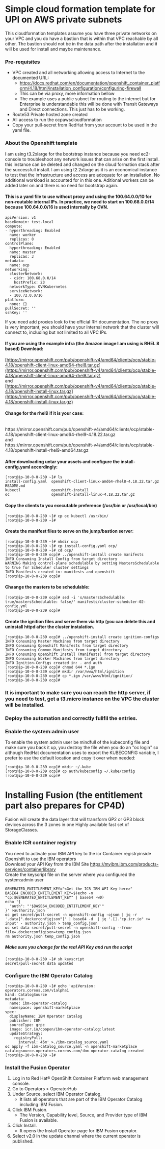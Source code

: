 # Simple cloud formation template for UPI on AWS private subnets 
This cloudformation templates assume you have three private networks on your VPC and you do have a bastion that is within that VPC reachable by all other. 
The bastion should not be in the data path after the installation and it will be used for install and maybe maintenance.

### Pre-requisites
 - VPC created and all networking allowing access to Internet to the documented URL:
    - https://docs.redhat.com/en/documentation/openshift_container_platform/4.18/html/installation_configuration/configuring-firewall
    - This can be via proxy, more information bellow
    - The example uses a public subnet for routing to the internet but for Enterprise is understandable this will be done with Transit Gateways and Direct connections. This just has to be working.
 - Route53 Private hosted zone created
 - All access to run the ocpawscloudformation
 - Copy your pull-secret from RedHat from your account to be used in the yaml file.

### About the Openshift template
I am using t3.2xlarge for the bootstrap instance because you need ec2-console to troubleshoot any network issues that can arise on the first install. this instance can be deleted and changed on the cloud formation stack after the successfull install. I am using t2.2xlarge as it is an economical instance to test that the infrastructure and access are adequate for an installation. No additional workload is accounted for in this one. Aditional workers can be added later on and there is no need for bootstrap again.

#### This is a yaml file to use without proxy and using the 100.64.0.0/10 for non-routable internal IPs. In practice, we need to start on 100.68.0.0/14 because 100.64.0.0/16 is used internally by OVN.
```
apiVersion: v1
baseDomain: test.local
compute:
- hyperthreading: Enabled
  name: worker
  replicas: 0
controlPlane:
  hyperthreading: Enabled
  name: master
  replicas: 3
metadata:
  name: ocp
networking:
  clusterNetwork:
  - cidr: 100.68.0.0/14
    hostPrefix: 23
  networkType: OVNKubernetes
  serviceNetwork:
  - 100.72.0.0/16
platform:
  none: {}
pullSecret: ''
sshKey: ''
```
If you need add proxies look fo the official RH documentation. The no proxy is very important, you should have your internal network that the cluster will connect to, including but not limited to all VPC IPs.

#### If you are using the example infra (the Amazon image I am using is RHEL 8 based) Download:
[https://mirror.openshift.com/pub/openshift-v4/amd64/clients/ocp/stable-4.18/openshift-client-linux-amd64-rhel8.tar.gz](https://mirror.openshift.com/pub/openshift-v4/amd64/clients/ocp/stable-4.18/openshift-client-linux-amd64-rhel8.tar.gz)
</br>
and
</br>
[https://mirror.openshift.com/pub/openshift-v4/amd64/clients/ocp/stable-4.18/openshift-install-linux.tar.gz](https://mirror.openshift.com/pub/openshift-v4/amd64/clients/ocp/stable-4.18/openshift-install-linux.tar.gz)
</br>
#### Change for the rhel9 if it is your case:
</br>
https://mirror.openshift.com/pub/openshift-v4/amd64/clients/ocp/stable-4.18/openshift-client-linux-amd64-rhel9-4.18.22.tar.gz
</br>
and
</br>
https://mirror.openshift.com/pub/openshift-v4/amd64/clients/ocp/stable-4.18/openshift-install-rhel9-amd64.tar.gz

#### After downloading untar your assets and configure the install-config.yaml accordingly:
```
[root@ip-10-0-0-239 ~]# ls
install-config.yaml  openshift-client-linux-amd64-rhel8-4.18.22.tar.gz  README.md
kubectl              openshift-install
oc                   openshift-install-linux-4.18.22.tar.gz
```
#### Copy the clients to you executable preference (/usr/bin or /usr/local/bin)
```
[root@ip-10-0-0-239 ~]# cp oc kubectl /usr/bin/
[root@ip-10-0-0-239 ~]#
```
#### Create the manifest files to serve on the jump/bastion server:
```
[root@ip-10-0-0-239 ~]# mkdir ocp
[root@ip-10-0-0-239 ~]# cp install-config.yaml ocp/
[root@ip-10-0-0-239 ~]# cd ocp/
[root@ip-10-0-0-239 ocp]# ../openshift-install create manifests
INFO Consuming Install Config from target directory
WARNING Making control-plane schedulable by setting MastersSchedulable to true for Scheduler cluster settings
INFO Manifests created in: manifests and openshift
[root@ip-10-0-0-239 ocp]#
```
#### Chaange the masters to be schedulable:
```
[root@ip-10-0-0-239 ocp]# sed -i 's/mastersSchedulable: true/mastersSchedulable: false/' manifests/cluster-scheduler-02-config.yml
[root@ip-10-0-0-239 ocp]#
```
#### Create the ignition files and serve them via http (you can delete this and uninstall httpd after the cluster instalation.
```
[root@ip-10-0-0-239 ocp]# ../openshift-install create ignition-configs
INFO Consuming Master Machines from target directory
INFO Consuming Openshift Manifests from target directory
INFO Consuming Common Manifests from target directory
INFO Consuming OpenShift Install (Manifests) from target directory
INFO Consuming Worker Machines from target directory
INFO Ignition-Configs created in: . and auth
[root@ip-10-0-0-239 ocp]# chmod 644 *.ign
[root@ip-10-0-0-239 ocp]# mkdir /var/www/html/ignition
[root@ip-10-0-0-239 ocp]# cp *.ign /var/www/html/ignition/
[root@ip-10-0-0-239 ocp]#
```
### It is important to make sure you can reach the http server, if you need to test, get a t3.micro instance on the VPC the cluster will be installed.
### Deploy the automation and correctly fullfil the entries.

### Enable the system:admin user
To enable the system admin user be mindfull of the kubeconfig file and make sure you back it up, you destroy the file when you do an "oc login" so although RedHat documentation uses to export the KUBECONFIG variable, I prefer to use the default location and copy it over when needed:
```
[root@ip-10-0-0-239 ocp]# mkdir ~/.kube
[root@ip-10-0-0-239 ocp]# cp auth/kubeconfig ~/.kube/config
[root@ip-10-0-0-239 ocp]#
```

# Installing Fusion (the entitlement part also prepares for CP4D)

Fusion will create the data layer that will transform GP2 or GP3 block devices across the 3 zones in one Highly available fast set of StorageClasses.
### Enable ICR container registry
You need to activate your IBM API key to the icr Container registryinside Openshift to use the IBM operators
</br>
Download your API Key from the IBM Site https://myibm.ibm.com/products-services/containerlibrary
</br>
Create the keyscript file on the server where you configured the system:admin user 
```
GENERATED_ENTITLEMENT_KEY="<Get the ICR IBM API Key here>"
BASE64_ENCODED_ENTITLEMENT_KEY=$(echo -n "cp:$GENERATED_ENTITLEMENT_KEY" | base64 -w0)
echo '{
  "auth": "'$BASE64_ENCODED_ENTITLEMENT_KEY'"
}' >authority.json
oc get secret/pull-secret -n openshift-config -ojson | jq -r '.data[".dockerconfigjson"]' | base64 -d  | jq '.[]."cp.icr.io" += input' - authority.json > temp_config.json
oc set data secret/pull-secret -n openshift-config --from-file=.dockerconfigjson=temp_config.json
rm authority.json temp_config.json
```
##### Make sure you change <Get the ICR IBM API Key here> for the real API Key and run the script
```
[root@ip-10-0-0-239 ~]# sh keyscript
secret/pull-secret data updated
```

### Configure the IBM Operator Catalog
```
[root@ip-10-0-0-239 ~]# echo 'apiVersion: operators.coreos.com/v1alpha1
kind: CatalogSource
metadata:
  name: ibm-operator-catalog
  namespace: openshift-marketplace
spec:
  displayName: IBM Operator Catalog
  publisher: IBM
  sourceType: grpc
  image: icr.io/cpopen/ibm-operator-catalog:latest
  updateStrategy:
    registryPoll:
      interval: 45m' >./ibm-catalog_source.yaml
oc apply -f ibm-catalog_source.yaml -n openshift-marketplace
catalogsource.operators.coreos.com/ibm-operator-catalog created
[root@ip-10-0-0-239 ~]#
```
### Install the Fusion Operator
1. Log in to Red Hat® OpenShift Container Platform web management console.
2. Go to Operators > OperatorHub
3. Under Source, select IBM Operator Catalog.
    - It lists all operators that are part of the IBM Operator Catalog including IBM Fusion.
4. Click IBM Fusion.
    - The Version, Capability level, Source, and Provider type of IBM Fusion is available.
5. Click Install.
    - It opens the Install Operator page for IBM Fusion operator.
6. Select v2.0 in the update channel where the current operator is published.








